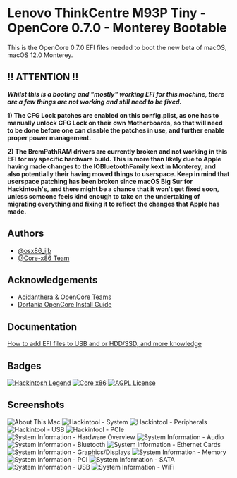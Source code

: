 
# Lenovo ThinkCentre M93P Tiny - OpenCore 0.7.0 - Monterey Bootable

This is the OpenCore 0.7.0 EFI files needed to boot the new beta of macOS, macOS 12.0 Monterey.

## !! ATTENTION !!
_**Whilst this is a booting and "mostly" working EFI for this machine, there are a few things are not working and still need to be fixed.**_

**1) The CFG Lock patches are enabled on this config.plist, as one has to manually unlock CFG Lock on their own Motherboards, so that will need to be done before one can disable the patches in use, and further enable proper power management.**

**2) The BrcmPathRAM drivers are currently broken and not working in this EFI for my specific hardware build. This is more than likely due to Apple having made changes to the IOBluetoothFamily.kext in Monterey, and also potentially their having moved things to userspace. Keep in mind that userspace patching has been broken since macOS Big Sur for Hackintosh's, and there might be a chance that it won't get fixed soon, unless someone feels kind enough to take on the undertaking of migrating everything and fixing it to reflect the changes that Apple has made.**

## Authors

- [@osx86_ijb](https://www.github.com/osx86-ijb)
- [@Core-x86 Team](https://discord.com/invite/yCYpdZE)

## Acknowledgements
- [Acidanthera & OpenCore Teams](https://github.com/acidanthera)
- [Dortania OpenCore Install Guide](https://dortania.github.io/OpenCore-Install-Guide/)

## Documentation

[How to add EFI files to USB and or HDD/SSD, and more knowledge](https://dortania.github.io/OpenCore-Install-Guide/installer-guide/opencore-efi.html)

## Badges

[![Hackintosh Legend](https://img.shields.io/badge/Core-x86-blue)](https://github.com/Core-x86)
[![Core x86](https://img.shields.io/badge/Hackintosh-Legend-red)](https://github.com/osx86-ijb)
[![AGPL License](https://img.shields.io/badge/Go%20There-Away%20From%20Me-brightgreeng)](https://www.youtube.com/watch?v=PjACk_dw1v8)
## Screenshots
![About This Mac](https://i.ibb.co/VtmGZd7/Screen-Shot-2021-06-07-at-9-16-58-PM.png)
![Hackintool - System](https://i.ibb.co/nkxvXG8/Screen-Shot-2021-06-09-at-11-17-32-AM.png)
![Hackintool - Peripherals](https://i.ibb.co/Y3cvRbP/Screen-Shot-2021-06-09-at-11-17-39-AM.png)
![Hackintool - USB](https://i.ibb.co/vzRRL23/Screen-Shot-2021-06-09-at-11-17-50-AM.png)
![Hackintool - PCIe](https://i.ibb.co/LZ4bfDq/Screen-Shot-2021-06-09-at-11-18-09-AM.png)
![System Information - Hardware Overview](https://i.ibb.co/kVZrLkn/Screen-Shot-2021-06-09-at-11-16-12-AM.png)
![System Information - Audio](https://i.ibb.co/Xx3J23p/Screen-Shot-2021-06-09-at-11-16-18-AM.png)
![System Information - Bluetooth](https://i.ibb.co/f2LL59C/Screen-Shot-2021-06-09-at-11-16-21-AM.png)
![System Information - Ethernet Cards](https://i.ibb.co/nCpfzbK/Screen-Shot-2021-06-09-at-11-16-26-AM.png)
![System Information - Graphics/Displays](https://i.ibb.co/Rb1htXz/Screen-Shot-2021-06-09-at-11-16-30-AM.png)
![System Information - Memory](https://i.ibb.co/3mkpwcV/Screen-Shot-2021-06-09-at-11-16-32-AM.png)
![System Information - PCI](https://i.ibb.co/WypVrqh/Screen-Shot-2021-06-09-at-11-16-38-AM.png)
![System Information - SATA](https://i.ibb.co/KWhRQSy/Screen-Shot-2021-06-09-at-11-16-45-AM.png)
![System Information - USB](https://i.ibb.co/VHnDvLW/Screen-Shot-2021-06-09-at-11-16-52-AM.png)
![System Information - WiFi](https://i.ibb.co/yfjWj5P/Screen-Shot-2021-06-09-at-11-17-16-AM.png)
